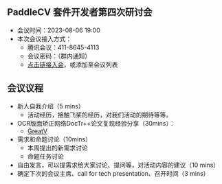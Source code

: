 ## PaddleCV 套件开发者第四次研讨会

* 会议时间：2023-08-06 19:00
* 本次会议接入方式：
  * 腾讯会议：411-8645-4113
  * 会议密码：（群内通知）
  * [点击链接入会](https://meeting.tencent.com/dm/join-by-code)，或添加至会议列表

## 会议议程
* 新人自我介绍（5 mins）
  * 活动经历，接触飞桨的经历，对我们活动的期待等等。
* OCR版面矫正网络DocTr++论文复现经验分享（30mins）：
  * [GreatV](https://github.com/GreatV)
* 需求和命题讨论（10mins）
  * 本周提出的新需求讨论
  * 命题任务讨论
* 自由发言，可以提需求给大家讨论、提问等，对活动内容的建议（10 mins）
* 确定下次的会议主席、call for tech presentation、召开时间（3 mins）
